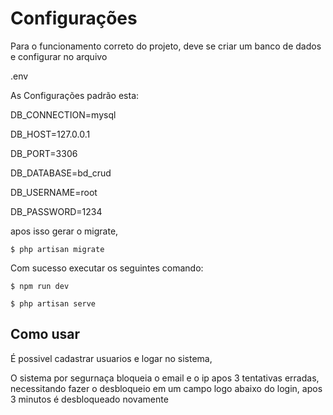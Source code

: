 
# Configurações

Para o funcionamento correto do projeto, deve se criar um banco de dados e configurar no arquivo

.env

As Configurações padrão esta: 

DB_CONNECTION=mysql

DB_HOST=127.0.0.1

DB_PORT=3306

DB_DATABASE=bd_crud

DB_USERNAME=root

DB_PASSWORD=1234

apos isso gerar o migrate, 


```
$ php artisan migrate
```
Com sucesso executar os seguintes comando:

```
$ npm run dev
```
```
$ php artisan serve
```
## Como usar

É possivel cadastrar usuarios e logar no sistema,

O sistema por segurnaça bloqueia o email e o ip apos 3 tentativas erradas, necessitando fazer o desbloqueio em um campo logo abaixo do login, apos 3 minutos é desbloqueado novamente
